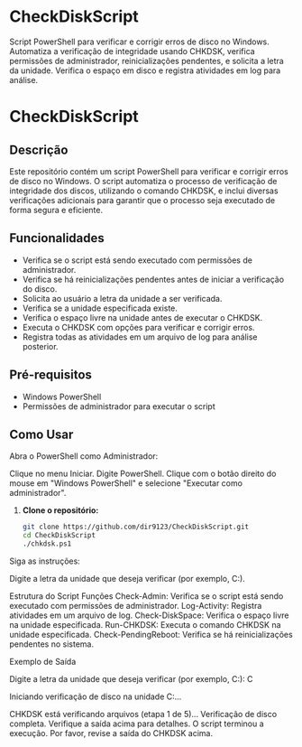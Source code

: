 # CheckDiskScript
Script PowerShell para verificar e corrigir erros de disco no Windows. Automatiza a verificação de integridade usando CHKDSK, verifica permissões de administrador, reinicializações pendentes, e solicita a letra da unidade. Verifica o espaço em disco e registra atividades em log para análise.


# CheckDiskScript

## Descrição

Este repositório contém um script PowerShell para verificar e corrigir erros de disco no Windows. O script automatiza o processo de verificação de integridade dos discos, utilizando o comando CHKDSK, e inclui diversas verificações adicionais para garantir que o processo seja executado de forma segura e eficiente.

## Funcionalidades

- Verifica se o script está sendo executado com permissões de administrador.
- Verifica se há reinicializações pendentes antes de iniciar a verificação do disco.
- Solicita ao usuário a letra da unidade a ser verificada.
- Verifica se a unidade especificada existe.
- Verifica o espaço livre na unidade antes de executar o CHKDSK.
- Executa o CHKDSK com opções para verificar e corrigir erros.
- Registra todas as atividades em um arquivo de log para análise posterior.

## Pré-requisitos

- Windows PowerShell
- Permissões de administrador para executar o script

## Como Usar

Abra o PowerShell como Administrador:

Clique no menu Iniciar.
Digite PowerShell.
Clique com o botão direito do mouse em "Windows PowerShell" e selecione "Executar como administrador".

1. **Clone o repositório:**
   ```bash
   git clone https://github.com/dir9123/CheckDiskScript.git
   cd CheckDiskScript
   ./chkdsk.ps1


Siga as instruções:

Digite a letra da unidade que deseja verificar (por exemplo, C:).


Estrutura do Script
Funções
Check-Admin: Verifica se o script está sendo executado com permissões de administrador.
Log-Activity: Registra atividades em um arquivo de log.
Check-DiskSpace: Verifica o espaço livre na unidade especificada.
Run-CHKDSK: Executa o comando CHKDSK na unidade especificada.
Check-PendingReboot: Verifica se há reinicializações pendentes no sistema.


Exemplo de Saída

Digite a letra da unidade que deseja verificar (por exemplo, C:): C

Iniciando verificação de disco na unidade C:...

CHKDSK está verificando arquivos (etapa 1 de 5)...
Verificação de disco completa. Verifique a saída acima para detalhes.
O script terminou a execução. Por favor, revise a saída do CHKDSK acima.
